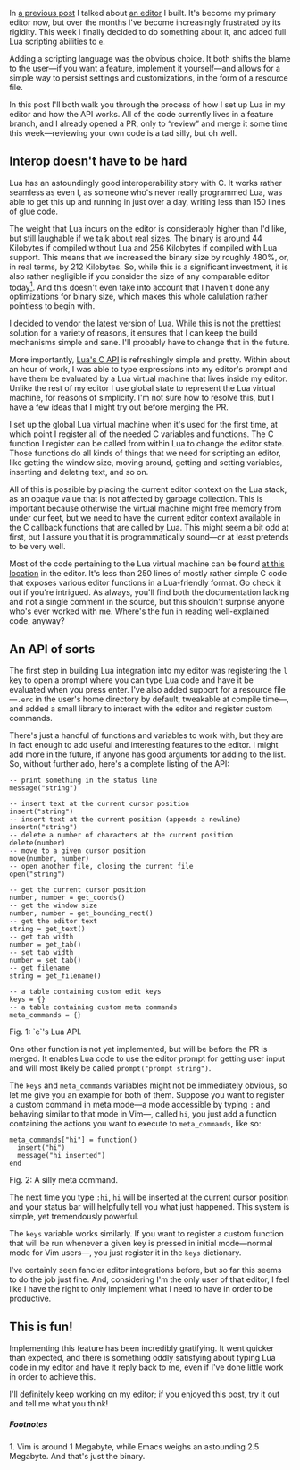 In [a previous post](http://blog.veitheller.de/Braindead_Editing.html) I talked
about [an editor](https://github.com/hellerve/e) I built. It's become my
primary editor now, but over the months I've become increasingly frustrated by
its rigidity. This week I finally decided to do something about it, and added
full Lua scripting abilities to `e`.

Adding a scripting language was the obvious choice. It both shifts the blame
to the user—if you want a feature, implement it yourself—and allows for a
simple way to persist settings and customizations, in the form of a resource
file.

In this post I'll both walk you through the process of how I set up Lua in
my editor and how the API works. All of the code currently lives in a feature
branch, and I already opened a PR, only to “review” and merge it some time
this week—reviewing your own code is a tad silly, but oh well.

## Interop doesn't have to be hard

Lua has an astoundingly good interoperability story with C. It works rather
seamless as even I, as someone who's never really programmed Lua, was able to
get this up and running in just over a day, writing less than 150 lines of glue
code.

The weight that Lua incurs on the editor is considerably higher than I'd like,
but still laughable if we talk about real sizes. The binary is around 44
Kilobytes if compiled without Lua and 256 Kilobytes if compiled with Lua
support. This means that we increased the binary size by roughly 480%, or, in
real terms, by 212 Kilobytes. So, while this is a significant investment, it
is also rather negligible if you consider the size of any comparable editor
today<a href="#1"><sup>1</sup></a>. And this doesn't even take into account
that I haven't done any optimizations for binary size, which makes this whole
calulation rather pointless to begin with.

I decided to vendor the latest version of Lua. While this is not the prettiest
solution for a variety of reasons, it ensures that I can keep the build
mechanisms simple and sane. I'll probably have to change that in the future.

More importantly, [Lua's C API](https://www.lua.org/manual/5.3/manual.html#4)
is refreshingly simple and pretty. Within about an hour of work, I was able
to type expressions into my editor's prompt and have them be evaluated by a
Lua virtual machine that lives inside my editor. Unlike the rest of my editor
I use global state to represent the Lua virtual machine, for reasons of
simplicity. I'm not sure how to resolve this, but I have a few ideas that I
might try out before merging the PR.

I set up the global Lua virtual machine when it's used for the first time,
at which point I register all of the needed C variables and functions. The
C function I register can be called from within Lua to change the editor
state. Those functions do all kinds of things that we need for scripting an
editor, like getting the window size, moving around, getting and setting
variables, inserting and deleting text, and so on.

All of this is possible by placing the current editor context on the Lua stack,
as an opaque value that is not affected by garbage collection. This is
important because otherwise the virtual machine might free memory from under
our feet, but we need to have the current editor context available in the
C callback functions that are called by Lua. This might seem a bit odd at
first, but I assure you that it is programmatically sound—or at least pretends
to be very well.

Most of the code pertaining to the Lua virtual machine can be found [at this
location](https://github.com/hellerve/e/blob/lua/src/editor.c#L1231) in the
editor. It's less than 250 lines of mostly rather simple C code that exposes
various editor functions in a Lua-friendly format. Go check it out if you're
intrigued. As always, you'll find both the documentation lacking and not a
single comment in the source, but this shouldn't surprise anyone who's ever
worked with me. Where's the fun in reading well-explained code, anyway?

## An API of sorts

The first step in building Lua integration into my editor was registering the
`l` key to open a prompt where you can type Lua code and have it be evaluated
when you press enter. I've also added support for a resource file—`.erc` in
the user's home directory by default, tweakable at compile time—, and added a
small library to interact with the editor and register custom commands.

There's just a handful of functions and variables to work with, but they are
in fact enough to add useful and interesting features to the editor. I might
add more in the future, if anyone has good arguments for adding to the list.
So, without further ado, here's a complete listing of the API:

```
-- print something in the status line
message("string")

-- insert text at the current cursor position
insert("string")
-- insert text at the current position (appends a newline)
insertn("string")
-- delete a number of characters at the current position
delete(number)
-- move to a given cursor position
move(number, number)
-- open another file, closing the current file
open("string")

-- get the current cursor position
number, number = get_coords()
-- get the window size
number, number = get_bounding_rect()
-- get the editor text
string = get_text()
-- get tab width
number = get_tab()
-- set tab width
number = set_tab()
-- get filename
string = get_filename()

-- a table containing custom edit keys
keys = {}
-- a table containing custom meta commands
meta_commands = {}
```
<div class="figure-label">Fig. 1: `e`'s Lua API.</div>

One other function is not yet implemented, but will be before the PR is merged.
It enables Lua code to use the editor prompt for getting user input and will
most likely be called `prompt("prompt string")`.

The `keys` and `meta_commands` variables might not be immediately obvious, so
let me give you an example for both of them. Suppose you want to register a
custom command in meta mode—a mode accessible by typing `:` and behaving
similar to that mode in Vim—, called `hi`, you just add a function containing
the actions you want to execute to `meta_commands`, like so:

```
meta_commands["hi"] = function()
  insert("hi")
  message("hi inserted")
end
```
<div class="figure-label">Fig. 2: A silly meta command.</div>

The next time you type `:hi`, `hi` will be inserted at the current cursor
position and your status bar will helpfully tell you what just happened.
This system is simple, yet tremendously powerful.

The `keys` variable works similarly. If you want to register a custom function
that will be run whenever a given key is pressed in initial mode—normal mode
for Vim users—, you just register it in the `keys` dictionary.

I've certainly seen fancier editor integrations before, but so far this seems
to do the job just fine. And, considering I'm the only user of that editor, I
feel like I have the right to only implement what I need to have in order to
be productive.

## This is fun!

Implementing this feature has been incredibly gratifying. It went quicker than
expected, and there is something oddly satisfying about typing Lua code in my
editor and have it reply back to me, even if I've done little work in order to
achieve this.

I'll definitely keep working on my editor; if you enjoyed this post, try it out
and tell me what you think!

##### Footnotes
<span id="1">1.</span> Vim is around 1 Megabyte, while Emacs weighs an
astounding 2.5 Megabyte. And that's just the binary.
